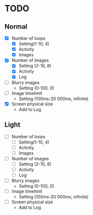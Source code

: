 # TODO

## Normal

- [x] Number of loops
    - [x] Setting(1-10, 4)
    - [x] Activity
    - [x] Images
- [x] Number of images
    - [x] Setting (2-10, 8)
    - [x] Activity
    - [x] Log
- [ ] Blurry images
    - Setting (0-100, 0)
- [ ] Image timelimit
    - Setting (100ms-20 000ms, infinite)
- [x] Screen physical size
    - Add to Log

## Light

- [ ] Number of loops
    - [ ] Setting(1-10, 4)
    - [ ] Activity
    - [ ] Images
- [ ] Number of images
    - [ ] Setting (2-10, 8)
    - [ ] Activity
    - [ ] Log
- [ ] Blurry images
    - Setting (0-100, 0)
- [ ] Image timelimit
    - Setting (100ms-20 000ms, infinite)
- [ ] Screen physical size
    - Add to Log
